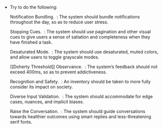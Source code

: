 - Try to do the following: 
  
  Notification Bundling. 
  : The system should bundle notifications throughout the day, so as to reduce user stress. 
  
  Stopping Cues. 
  : The system should use pagination and other visual cues to give users a sense of satiation and completeness when they have finished a task. 
  
  Desaturated Mode. 
  : The system should use desaturated, muted colors, and allow users to toggle grayscale modes. 
  
  [[Doherty Threshold]] Observance. 
  : The system’s feedback should not exceed 400ms, so as to prevent addictiveness. 
  
  Recognition and Safety. 
  : An inventory should be taken to more fully consider its impact on society. 
  
  Diverse Input Validation. 
  : The system should accommodate for edge cases, nuances, and implicit biases. 
  
  Raise the Conversation. 
  : The system should guide conversations towards healthier outcomes using smart replies and less-threatening serif fonts.